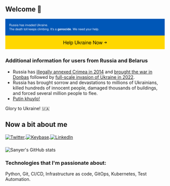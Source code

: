 ## Welcome 👋

[![SWUbanner](https://raw.githubusercontent.com/vshymanskyy/StandWithUkraine/main/banner2-direct.svg)](https://github.com/vshymanskyy/StandWithUkraine/blob/main/docs/README.md)

### Additional information for users from Russia and Belarus

* Russia has [illegally annexed Crimea in 2014](https://en.wikipedia.org/wiki/Annexation_of_Crimea_by_the_Russian_Federation) and [brought the war in Donbas](https://en.wikipedia.org/wiki/War_in_Donbas) followed by [full-scale invasion of Ukraine in 2022](https://en.wikipedia.org/wiki/2022_Russian_invasion_of_Ukraine).
* Russia has brought sorrow and devastations to millions of Ukrainians, killed hundreds of innocent people, damaged thousands of buildings, and forced several million people to flee.
* [Putin khuylo!](https://en.wikipedia.org/wiki/Putin_khuylo!)

Glory to Ukraine! 🇺🇦

## Now a bit about me

<a href="https://twitter.com/eyarzilb" target="blank">
  <img align="center" src="https://cdn.jsdelivr.net/npm/@fortawesome/fontawesome-free@5.15.2/svgs/brands/twitter.svg" alt="Twitter" height="20" width="20" />
</a>

<a href="https://dev.to/eyarz" target="blank">
  <img align="center" src="https://cdn.jsdelivr.net/npm/@fortawesome/fontawesome-free@5.15.2/svgs/brands/dev.svg" alt="Keybase" height="20" width="20" />
</a>

<a href="https://www.linkedin.com/in/eyar-zilberman/" target="blank">
  <img align="center" src="https://cdn.jsdelivr.net/npm/@fortawesome/fontawesome-free@5.15.2/svgs/brands/linkedin.svg" alt="LinkedIn" height="20" width="20" />
</a>  

###  

![Sanyer's GitHub stats](https://github-readme-stats.vercel.app/api?username=sanyer&show_icons=true&theme=radical)

### Technologies that I'm passionate about: 
Python, Git, CI/CD, Infrastructure as code, GitOps, Kubernetes, Test Automation.

<!--
**sanyer/sanyer** is a ✨ _special_ ✨ repository because its `README.md` (this file) appears on your GitHub profile.

Here are some ideas to get you started:

- 🔭 I’m currently working on ...
- 🌱 I’m currently learning ...
- 👯 I’m looking to collaborate on ...
- 🤔 I’m looking for help with ...
- 💬 Ask me about ...
- 📫 How to reach me: ...
- 😄 Pronouns: ...
- ⚡ Fun fact: ...
-->
